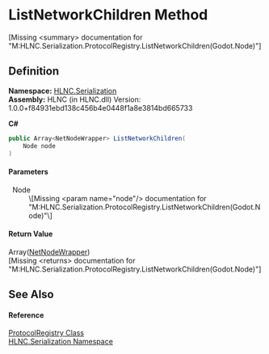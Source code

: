 # ListNetworkChildren Method


\[Missing &lt;summary&gt; documentation for "M:HLNC.Serialization.ProtocolRegistry.ListNetworkChildren(Godot.Node)"\]



## Definition
**Namespace:** <a href="N_HLNC_Serialization">HLNC.Serialization</a>  
**Assembly:** HLNC (in HLNC.dll) Version: 1.0.0+f84931ebd138c456b4e0448f1a8e3814bd665733

**C#**
``` C#
public Array<NetNodeWrapper> ListNetworkChildren(
	Node node
)
```



#### Parameters
<dl><dt>  Node</dt><dd>\[Missing &lt;param name="node"/&gt; documentation for "M:HLNC.Serialization.ProtocolRegistry.ListNetworkChildren(Godot.Node)"\]</dd></dl>

#### Return Value
Array(<a href="T_HLNC_NetNodeWrapper">NetNodeWrapper</a>)  
\[Missing &lt;returns&gt; documentation for "M:HLNC.Serialization.ProtocolRegistry.ListNetworkChildren(Godot.Node)"\]

## See Also


#### Reference
<a href="T_HLNC_Serialization_ProtocolRegistry">ProtocolRegistry Class</a>  
<a href="N_HLNC_Serialization">HLNC.Serialization Namespace</a>  
